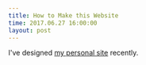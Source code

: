 ```yaml
---
title: How to Make this Website
time: 2017.06.27 16:00:00
layout: post
---
```


I've designed [my personal site][1] recently.

  [1]: http://ishxiao.com
